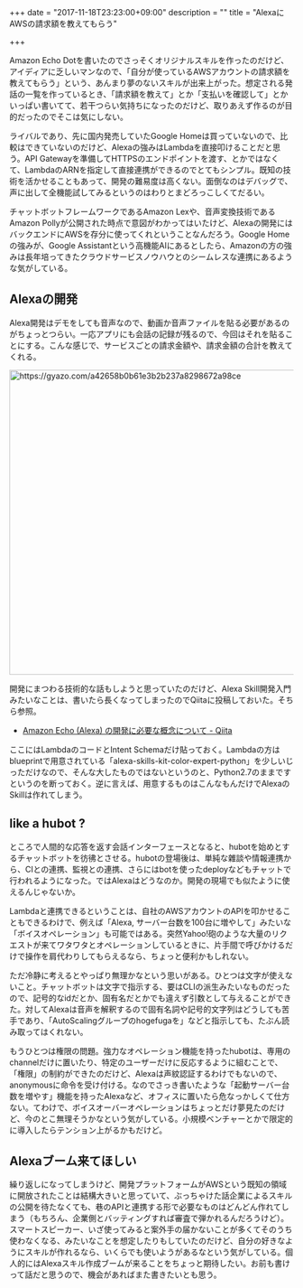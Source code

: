 +++
date = "2017-11-18T23:23:00+09:00"
description = ""
title = "AlexaにAWSの請求額を教えてもらう"

+++

Amazon Echo Dotを書いたのでさっそくオリジナルスキルを作ったのだけど、アイディアに乏しいマンなので、「自分が使っているAWSアカウントの請求額を教えてもらう」という、あんまり夢のないスキルが出来上がった。想定される発話の一覧を作っているとき、「請求額を教えて」とか「支払いを確認して」とかいっぱい書いてて、若干つらい気持ちになったのだけど、取りあえず作るのが目的だったのでそこは気にしない。

ライバルであり、先に国内発売していたGoogle Homeは買っていないので、比較はできていないのだけど、Alexaの強みはLambdaを直接叩けることだと思う。API Gatewayを準備してHTTPSのエンドポイントを渡す、とかではなくて、LambdaのARNを指定して直接連携ができるのでとてもシンプル。既知の技術を活かせることもあって、開発の難易度は高くない。面倒なのはデバッグで、声に出して全機能試してみるというのはわりとまどろっこしくてだるい。

チャットボットフレームワークであるAmazon Lexや、音声変換技術であるAmazon Pollyが公開された時点で意図がわかってはいたけど、Alexaの開発にはバックエンドにAWSを存分に使ってくれということなんだろう。Google Homeの強みが、Google Assistantという高機能AIにあるとしたら、Amazonの方の強みは長年培ってきたクラウドサービスノウハウとのシームレスな連携にあるような気がしている。


Alexaの開発
-----------

Alexa開発はデモをしても音声なので、動画か音声ファイルを貼る必要があるのがちょっとつらい。一応アプリにも会話の記録が残るので、今回はそれを貼ることにする。こんな感じで、サービスごとの請求金額や、請求金額の合計を教えてくれる。

<a href="https://gyazo.com/a42658b0b61e3b2b237a8298672a98ce"><img src="https://i.gyazo.com/a42658b0b61e3b2b237a8298672a98ce.png" alt="https://gyazo.com/a42658b0b61e3b2b237a8298672a98ce" width="540"/></a>

開発にまつわる技術的な話もしようと思っていたのだけど、Alexa Skill開発入門みたいなことは、書いたら長くなってしまったのでQiitaに投稿しておいた。そちら参照。

* [Amazon Echo (Alexa) の開発に必要な概念について - Qiita](https://qiita.com/chroju/items/3f30fe424df36e4b4d80)

ここにはLambdaのコードとIntent Schemaだけ貼っておく。Lambdaの方はblueprintで用意されている「alexa-skills-kit-color-expert-python」を少しいじっただけなので、そんな大したものではないというのと、Python2.7のままですというのを断っておく。逆に言えば、用意するものはこんなもんだけでAlexaのSkillは作れてしまう。

<script src="https://gist.github.com/chroju/97201c49a888533f3413a081013ea706.js"></script>


like a hubot ?
--------------

ところで人間的な応答を返す会話インターフェースとなると、hubotを始めとするチャットボットを彷彿とさせる。hubotの登場後は、単純な雜談や情報連携から、CIとの連携、監視との連携、さらにはbotを使ったdeployなどもチャットで行われるようになった。ではAlexaはどうなのか。開発の現場でも似たように使えるんじゃないか。

Lambdaと連携できるということは、自社のAWSアカウントのAPIを叩かせることもできるわけで、例えば「Alexa, サーバー台数を100台に増やして」みたいな「ボイスオペレーション」も可能ではある。突然Yahoo!砲のような大量のリクエストが来てワタワタとオペレーションしているときに、片手間で呼びかけるだけで操作を肩代わりしてもらえるなら、ちょっと便利かもしれない。

ただ冷静に考えるとやっぱり無理かなという思いがある。ひとつは文字が使えないこと。チャットボットは文字で指示する、要はCLIの派生みたいなものだったので、記号的なidだとか、固有名だとかでも違えず引数として与えることができた。対してAlexaは音声を解釈するので固有名詞や記号的文字列はどうしても苦手であり、「AutoScalingグループのhogefugaを」などと指示しても、たぶん読み取ってはくれない。

もうひとつは権限の問題。強力なオペレーション機能を持ったhubotは、専用のchannelだけに置いたり、特定のユーザーだけに反応するように組むことで、「権限」の制約ができたのだけど、Alexaは声紋認証するわけでもないので、anonymousに命令を受け付ける。なのでさっき書いたような「起動サーバー台数を増やす」機能を持ったAlexaなど、オフィスに置いたら危なっかしくて仕方ない。てわけで、ボイスオーバーオペレーションはちょっとだけ夢見たのだけど、今のとこ無理そうかなという気がしている。小規模ベンチャーとかで限定的に導入したらテンション上がるかもだけど。


Alexaブーム来てほしい
---------------------

繰り返しになってしまうけど、開発プラットフォームがAWSという既知の領域に開放されたことは結構大きいと思っていて、ぶっちゃけた話企業によるスキルの公開を待たなくても、巷のAPIと連携する形で必要なものはどんどん作れてしまう（もちろん、企業側とバッティングすれば審査で弾かれるんだろうけど）。スマートスピーカー、いざ使ってみると案外手の届かないことが多くてそのうち使わなくなる、みたいなことを想定したりもしていたのだけど、自分の好きなようにスキルが作れるなら、いくらでも使いようがあるなという気がしている。個人的にはAlexaスキル作成ブームが来ることをちょっと期待したい。お前も書けって話だと思うので、機会があればまた書きたいとも思う。

